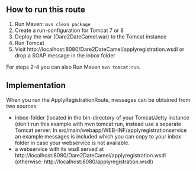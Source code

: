 How to run this route
---------------------
1. Run Maven: ```mvn clean package```
2. Create a run-configuration for Tomcat 7 or 8
3. Deploy the war (Dare2DateCamel.war) to the Tomcat instance
4. Run Tomcat
5. Visit http://localhost:8080/Dare2DateCamel/applyregistration.wsdl or drop a SOAP message in the inbox folder

For steps 2-4 you can also Run Maven ```mvn tomcat:run```. 

Implementation
--------------
When you run the ApplyRegistrationRoute, messages can be obtained from two sources:
* inbox-folder (located in the bin-directory of your Tomcat/Jetty instance (don't run this example with mvn tomcat:run, instead use a separate Tomcat server. In src/main/webapp/WEB-INF/applyregistrationservice an example messages is included which
 you can copy to your inbox folder in case your webservice is not available.
* a webservice with its wsdl served at http://localhost:8080/Dare2DateCamel/applyregistration.wsdl
 (otherwise: http://localhost:8080/applyregistration.wsdl)
